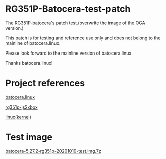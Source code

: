 # RG351P-Batocera-test-patch
The RG351P-batocera's patch test.(overwrite the image of the OGA version.)

This patch is for testing and reference use only and does not belong to the mainline of batocera.linux.

Please look forward to the mainline version of batocera.linux.

Thanks batocera.linux!

# Project references
[batocera.linux](https://github.com/batocera-linux/batocera.linux)

[rg351p-js2xbox](https://github.com/lualiliu/RG351P_virtual-gamepad)

[linux(kernel)](https://github.com/lualiliu/RG351P-linux)

# Test image
[batocera-5.27.2-rg351p-20201010-test.img.7z](https://drive.google.com/file/d/1W_-eoQQsqjWRy8e-zWkK9UXOfkdYfz6r/view?usp=sharing)
